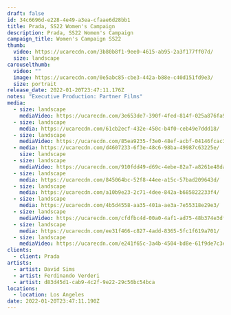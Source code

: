 ```yaml
---
draft: false
id: 34c6696d-e228-4e49-a3ea-cfaae6d28bb1
title: Prada, SS22 Women's Campaign
description: Prada, SS22 Women's Campaign
campaign_title: Women's Campaign SS22
thumb:
  video: https://ucarecdn.com/3b80b8f1-9ee0-4615-ab95-2a3f177ff07d/
  size: landscape
carouselthumb:
  video: ""
  image: https://ucarecdn.com/0e5abc85-cbe3-442a-b88e-c40d151fd9e3/
  size: portrait
release_date: 2022-01-20T23:47:11.176Z
notes: "Executive Production: Partner Films"
media:
  - size: landscape
    mediaVideo: https://ucarecdn.com/3e653de7-390f-4fed-814f-025a876fa9a5/
  - size: landscape
    media: https://ucarecdn.com/61cb2ecf-432e-450c-b4f0-ceb49e7ddd18/
  - size: landscape
    mediaVideo: https://ucarecdn.com/85ea9235-f3e0-48ef-acbf-04146fcac31c/
  - media: https://ucarecdn.com/d4607233-6f3e-48c6-98ba-49987c63225e/
    size: landscape
  - size: landscape
    mediaVideo: https://ucarecdn.com/910fdd49-d69c-4ebe-82a7-a8261e48da65/
  - size: landscape
    media: https://ucarecdn.com/845064bc-52f8-44ee-a15c-57bad209643d/
  - size: landscape
    media: https://ucarecdn.com/a10b9e23-2c71-4dee-842a-b685822233f4/
  - size: landscape
    media: https://ucarecdn.com/4b5d4558-aa35-401a-ae3a-7e55318e29e3/
  - size: landscape
    mediaVideo: https://ucarecdn.com/cfdfbc4d-00a0-4af1-ad75-48b374e3df17/
  - size: landscape
    media: https://ucarecdn.com/ee31f466-c827-4add-8365-5fc1f619a701/
  - size: landscape
    mediaVideo: https://ucarecdn.com/e241f65c-3a4b-4504-bd8e-61f9de7c3e7f/
clients:
  - client: Prada
artists:
  - artist: David Sims
  - artist: Ferdinando Verderi
  - artist: d83d45d1-cab9-4c2f-9e22-29c56bc54bca
locations:
  - location: Los Angeles
date: 2022-01-20T23:47:11.190Z
---
```

